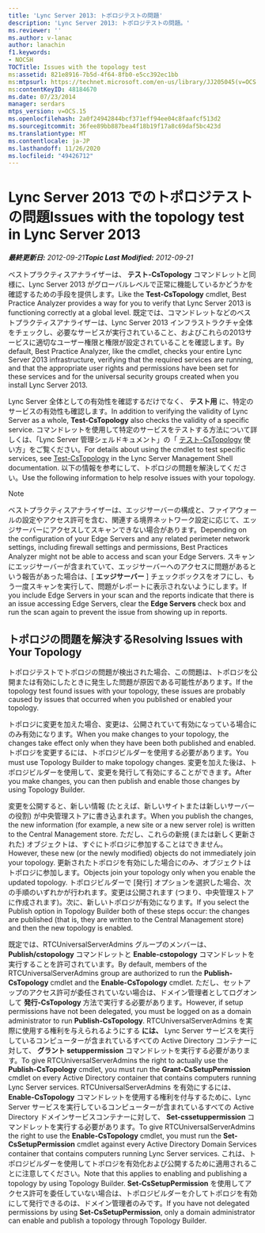 ```yaml
---
title: 'Lync Server 2013: トポロジテストの問題'
description: 'Lync Server 2013: トポロジテストの問題。'
ms.reviewer: ''
ms.author: v-lanac
author: lanachin
f1.keywords:
- NOCSH
TOCTitle: Issues with the topology test
ms:assetid: 821e8916-7b5d-4f64-8fb0-e5cc392ec1bb
ms:mtpsurl: https://technet.microsoft.com/en-us/library/JJ205045(v=OCS.15)
ms:contentKeyID: 48184670
ms.date: 07/23/2014
manager: serdars
mtps_version: v=OCS.15
ms.openlocfilehash: 2a0f24942844bcf371eff94ee04c8faafcf513d2
ms.sourcegitcommit: 36fee89bb887bea4f18b19f17a8c69daf5bc423d
ms.translationtype: MT
ms.contentlocale: ja-JP
ms.lasthandoff: 11/26/2020
ms.locfileid: "49426712"
---
```

# <a name="issues-with-the-topology-test-in-lync-server-2013"></a><span data-ttu-id="e29a7-103">Lync Server 2013 でのトポロジテストの問題</span><span class="sxs-lookup"><span data-stu-id="e29a7-103">Issues with the topology test in Lync Server 2013</span></span>

<div data-xmlns="http://www.w3.org/1999/xhtml">

<div class="topic" data-xmlns="http://www.w3.org/1999/xhtml" data-msxsl="urn:schemas-microsoft-com:xslt" data-cs="https://msdn.microsoft.com/">

<div data-asp="https://msdn2.microsoft.com/asp">



</div>

<div id="mainSection">

<div id="mainBody"><span data-ttu-id="e29a7-104">

<span> </span></span><span class="sxs-lookup"><span data-stu-id="e29a7-104">

<span> </span></span></span>

<span data-ttu-id="e29a7-105">_**最終更新日:** 2012-09-21_</span><span class="sxs-lookup"><span data-stu-id="e29a7-105">_**Topic Last Modified:** 2012-09-21_</span></span>

<span data-ttu-id="e29a7-106">ベストプラクティスアナライザーは、 **テスト-CsTopology** コマンドレットと同様に、Lync Server 2013 がグローバルレベルで正常に機能しているかどうかを確認するための手段を提供します。</span><span class="sxs-lookup"><span data-stu-id="e29a7-106">Like the **Test-CsTopology** cmdlet, Best Practice Analyzer provides a way for you to verify that Lync Server 2013 is functioning correctly at a global level.</span></span> <span data-ttu-id="e29a7-107">既定では、コマンドレットなどのベストプラクティスアナライザーは、Lync Server 2013 インフラストラクチャ全体をチェックし、必要なサービスが実行されていること、およびこれらの2013サービスに適切なユーザー権限と権限が設定されていることを確認します。</span><span class="sxs-lookup"><span data-stu-id="e29a7-107">By default, Best Practice Analyzer, like the cmdlet, checks your entire Lync Server 2013 infrastructure, verifying that the required services are running, and that the appropriate user rights and permissions have been set for these services and for the universal security groups created when you install Lync Server 2013.</span></span>

<span data-ttu-id="e29a7-108">Lync Server 全体としての有効性を確認するだけでなく、 **テスト用** に、特定のサービスの有効性も確認します。</span><span class="sxs-lookup"><span data-stu-id="e29a7-108">In addition to verifying the validity of Lync Server as a whole, **Test-CsTopology** also checks the validity of a specific service.</span></span> <span data-ttu-id="e29a7-109">コマンドレットを使用して特定のサービスをテストする方法について詳しくは、「Lync Server 管理シェルドキュメント」の「 [テスト-CsTopology](https://docs.microsoft.com/powershell/module/skype/Test-CsTopology) 使い方」をご覧ください。</span><span class="sxs-lookup"><span data-stu-id="e29a7-109">For details about using the cmdlet to test specific services, see [Test-CsTopology](https://docs.microsoft.com/powershell/module/skype/Test-CsTopology) in the Lync Server Management Shell documentation.</span></span> <span data-ttu-id="e29a7-110">以下の情報を参考にして、トポロジの問題を解決してください。</span><span class="sxs-lookup"><span data-stu-id="e29a7-110">Use the following information to help resolve issues with your topology.</span></span>

<div>


> [!NOTE]  
> <span data-ttu-id="e29a7-111">ベストプラクティスアナライザーは、エッジサーバーの構成と、ファイアウォールの設定やアクセス許可を含む、関連する境界ネットワーク設定に応じて、エッジサーバーにアクセスしてスキャンできない場合があります。</span><span class="sxs-lookup"><span data-stu-id="e29a7-111">Depending on the configuration of your Edge Servers and any related perimeter network settings, including firewall settings and permissions, Best Practices Analyzer might not be able to access and scan your Edge Servers.</span></span> <span data-ttu-id="e29a7-112">スキャンにエッジサーバーが含まれていて、エッジサーバーへのアクセスに問題があるという報告があった場合は、[ <STRONG>エッジサーバー</STRONG> ] チェックボックスをオフにし、もう一度スキャンを実行して、問題がレポートに表示されないようにします。</span><span class="sxs-lookup"><span data-stu-id="e29a7-112">If you include Edge Servers in your scan and the reports indicate that there is an issue accessing Edge Servers, clear the <STRONG>Edge Servers</STRONG> check box and run the scan again to prevent the issue from showing up in reports.</span></span>



</div>

<div>

## <a name="resolving-issues-with-your-topology"></a><span data-ttu-id="e29a7-113">トポロジの問題を解決する</span><span class="sxs-lookup"><span data-stu-id="e29a7-113">Resolving Issues with Your Topology</span></span>

<span data-ttu-id="e29a7-114">トポロジテストでトポロジの問題が検出された場合、この問題は、トポロジを公開または有効にしたときに発生した問題が原因である可能性があります。</span><span class="sxs-lookup"><span data-stu-id="e29a7-114">If the topology test found issues with your topology, these issues are probably caused by issues that occurred when you published or enabled your topology.</span></span>

<span data-ttu-id="e29a7-115">トポロジに変更を加えた場合、変更は、公開されていて有効になっている場合にのみ有効になります。</span><span class="sxs-lookup"><span data-stu-id="e29a7-115">When you make changes to your topology, the changes take effect only when they have been both published and enabled.</span></span> <span data-ttu-id="e29a7-116">トポロジを変更するには、トポロジビルダーを使用する必要があります。</span><span class="sxs-lookup"><span data-stu-id="e29a7-116">You must use Topology Builder to make topology changes.</span></span> <span data-ttu-id="e29a7-117">変更を加えた後は、トポロジビルダーを使用して、変更を発行して有効にすることができます。</span><span class="sxs-lookup"><span data-stu-id="e29a7-117">After you make changes, you can then publish and enable those changes by using Topology Builder.</span></span>

<span data-ttu-id="e29a7-118">変更を公開すると、新しい情報 (たとえば、新しいサイトまたは新しいサーバーの役割) が中央管理ストアに書き込まれます。</span><span class="sxs-lookup"><span data-stu-id="e29a7-118">When you publish the changes, the new information (for example, a new site or a new server role) is written to the Central Management store.</span></span> <span data-ttu-id="e29a7-119">ただし、これらの新規 (または新しく更新された) オブジェクトは、すぐにトポロジに参加することはできません。</span><span class="sxs-lookup"><span data-stu-id="e29a7-119">However, these new (or the newly modified) objects do not immediately join your topology.</span></span> <span data-ttu-id="e29a7-120">更新されたトポロジを有効にした場合にのみ、オブジェクトはトポロジに参加します。</span><span class="sxs-lookup"><span data-stu-id="e29a7-120">Objects join your topology only when you enable the updated topology.</span></span> <span data-ttu-id="e29a7-121">トポロジビルダーで [発行] オプションを選択した場合、次の手順のいずれかが行われます。変更は公開されます (つまり、中央管理ストアに作成されます)。次に、新しいトポロジが有効になります。</span><span class="sxs-lookup"><span data-stu-id="e29a7-121">If you select the Publish option in Topology Builder both of these steps occur: the changes are published (that is, they are written to the Central Management store) and then the new topology is enabled.</span></span>

<span data-ttu-id="e29a7-122">既定では、RTCUniversalServerAdmins グループのメンバーは、 **Publish/cstopology** コマンドレットと **Enable-cstopology** コマンドレットを実行することを許可されています。</span><span class="sxs-lookup"><span data-stu-id="e29a7-122">By default, members of the RTCUniversalServerAdmins group are authorized to run the **Publish-CsTopology** cmdlet and the **Enable-CsTopology** cmdlet.</span></span> <span data-ttu-id="e29a7-123">ただし、セットアップのアクセス許可が委任されていない場合は、ドメイン管理者としてログオンして **発行-CsTopology** 方法で実行する必要があります。</span><span class="sxs-lookup"><span data-stu-id="e29a7-123">However, if setup permissions have not been delegated, you must be logged on as a domain administrator to run **Publish-CsTopology**.</span></span> <span data-ttu-id="e29a7-124">RTCUniversalServerAdmins を実際に使用する権利を与えられるようにする **には、** Lync Server サービスを実行しているコンピューターが含まれているすべての Active Directory コンテナーに対して、 **グラント setuppermission** コマンドレットを実行する必要があります。</span><span class="sxs-lookup"><span data-stu-id="e29a7-124">To give RTCUniversalServerAdmins the right to actually use the **Publish-CsTopology** cmdlet, you must run the **Grant-CsSetupPermission** cmdlet on every Active Directory container that contains computers running Lync Server services.</span></span> <span data-ttu-id="e29a7-125">RTCUniversalServerAdmins を有効にするには、 **Enable-CsTopology** コマンドレットを使用する権利を付与するために、Lync Server サービスを実行しているコンピューターが含まれているすべての Active Directory ドメインサービスコンテナーに対して、 **Set-cssetuppermission** コマンドレットを実行する必要があります。</span><span class="sxs-lookup"><span data-stu-id="e29a7-125">To give RTCUniversalServerAdmins the right to use the **Enable-CsTopology** cmdlet, you must run the **Set-CsSetupPermission** cmdlet against every Active Directory Domain Services container that contains computers running Lync Server services.</span></span> <span data-ttu-id="e29a7-126">これは、トポロジビルダーを使用してトポロジを有効化および公開するために適用されることに注意してください。</span><span class="sxs-lookup"><span data-stu-id="e29a7-126">Note that this applies to enabling and publishing a topology by using Topology Builder.</span></span> <span data-ttu-id="e29a7-127">**Set-CsSetupPermission** を使用してアクセス許可を委任していない場合は、トポロジビルダーを介してトポロジを有効にして発行できるのは、ドメイン管理者のみです。</span><span class="sxs-lookup"><span data-stu-id="e29a7-127">If you have not delegated permissions by using **Set-CsSetupPermission**, only a domain administrator can enable and publish a topology through Topology Builder.</span></span>

<span data-ttu-id="e29a7-128"></div>

</div>

<span> </span>

</div>

</div>

</span><span class="sxs-lookup"><span data-stu-id="e29a7-128"></div>

</div>

<span> </span>

</div>

</div>

</span></span></div>

